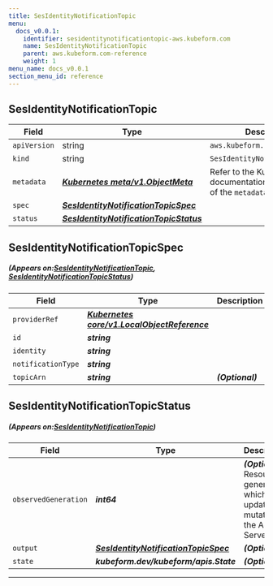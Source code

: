 ```yaml
---
title: SesIdentityNotificationTopic
menu:
  docs_v0.0.1:
    identifier: sesidentitynotificationtopic-aws.kubeform.com
    name: SesIdentityNotificationTopic
    parent: aws.kubeform.com-reference
    weight: 1
menu_name: docs_v0.0.1
section_menu_id: reference
---
```


## SesIdentityNotificationTopic
| Field | Type | Description |
| ------ | ----- | ----------- |
| `apiVersion` | string | `aws.kubeform.com/v1alpha1` |
|    `kind` | string | `SesIdentityNotificationTopic` |
| `metadata` | ***[Kubernetes meta/v1.ObjectMeta](https://kubernetes.io/docs/reference/generated/kubernetes-api/v1.13/#objectmeta-v1-meta)***|Refer to the Kubernetes API documentation for the fields of the `metadata` field.|
| `spec` | ***[SesIdentityNotificationTopicSpec](#SesIdentityNotificationTopicSpec)***||
| `status` | ***[SesIdentityNotificationTopicStatus](#SesIdentityNotificationTopicStatus)***||
## SesIdentityNotificationTopicSpec
##### (Appears on:[SesIdentityNotificationTopic](#SesIdentityNotificationTopic), [SesIdentityNotificationTopicStatus](#SesIdentityNotificationTopicStatus))
| Field | Type | Description |
| ------ | ----- | ----------- |
| `providerRef` | ***[Kubernetes core/v1.LocalObjectReference](https://kubernetes.io/docs/reference/generated/kubernetes-api/v1.13/#localobjectreference-v1-core)***||
| `id` | ***string***||
| `identity` | ***string***||
| `notificationType` | ***string***||
| `topicArn` | ***string***| ***(Optional)*** |
## SesIdentityNotificationTopicStatus
##### (Appears on:[SesIdentityNotificationTopic](#SesIdentityNotificationTopic))
| Field | Type | Description |
| ------ | ----- | ----------- |
| `observedGeneration` | ***int64***| ***(Optional)*** Resource generation, which is updated on mutation by the API Server.|
| `output` | ***[SesIdentityNotificationTopicSpec](#SesIdentityNotificationTopicSpec)***| ***(Optional)*** |
| `state` | ***kubeform.dev/kubeform/apis.State***| ***(Optional)*** |
---
